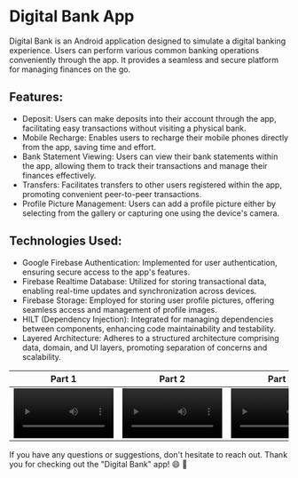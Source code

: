 # Digital Bank App

Digital Bank is an Android application designed to simulate a digital banking experience. Users can perform various common banking operations conveniently through the app. It provides a seamless and secure platform for managing finances on the go.

## Features:

- Deposit: Users can make deposits into their account through the app, facilitating easy transactions without visiting a physical bank.
- Mobile Recharge: Enables users to recharge their mobile phones directly from the app, saving time and effort.
- Bank Statement Viewing: Users can view their bank statements within the app, allowing them to track their transactions and manage their finances effectively.
- Transfers: Facilitates transfers to other users registered within the app, promoting convenient peer-to-peer transactions.
- Profile Picture Management: Users can add a profile picture either by selecting from the gallery or capturing one using the device's camera.

## Technologies Used:

- Google Firebase Authentication: Implemented for user authentication, ensuring secure access to the app's features.
- Firebase Realtime Database: Utilized for storing transactional data, enabling real-time updates and synchronization across devices.
- Firebase Storage: Employed for storing user profile pictures, offering seamless access and management of profile images.
- HILT (Dependency Injection): Integrated for managing dependencies between components, enhancing code maintainability and testability.
- Layered Architecture: Adheres to a structured architecture comprising data, domain, and UI layers, promoting separation of concerns and scalability.


Part 1 | Part 2 | Part 3
:-: | :-: | :-:
<video src='https://github.com/LiviaCarv/Digital-Bank/assets/112710454/577813b6-ca3e-4be7-b97c-5ac925c94c8a' width=180/> | <video src='https://github.com/LiviaCarv/Digital-Bank/assets/112710454/97583a1a-50ae-4cf6-ab17-f1280e05f25d' width=180/> | <video src='https://github.com/LiviaCarv/Digital-Bank/assets/112710454/97b593bf-5de8-4422-bc68-fc234a59b948' width=180/>

If you have any questions or suggestions, don't hesitate to reach out. Thank you for checking out the "Digital Bank" app! :smile: :rocket:


